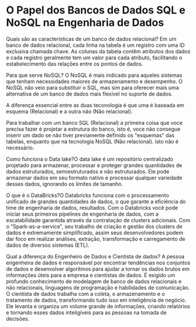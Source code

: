 <h1>O Papel dos Bancos de Dados SQL e NoSQL na Engenharia de Dados</h1>
<p>Quais são as características de um banco de dados relacional?
Em um banco de dados relacional, cada linha na tabela é um registro com uma ID exclusiva chamada chave. As colunas da tabela contêm atributos dos dados e cada registro geralmente tem um valor para cada atributo, facilitando o estabelecimento das relações entre os pontos de dados.</p>
<p>Para que serve NoSQL?
O NoSQL é mais indicado para aqueles sistemas que tenham necessidades maiores de armazenamento e desempenho. O NoSQL não veio para substituir o SQL, mas sim para oferecer mais uma alternativa de um banco de dados mais flexível no suporte de dados.</p>
<p>A diferença essencial entre as duas teconologia é que uma é baseada em esquema (Relacional) e a outra não (Não relacional).
<p>Para trabalhar com um banco SQL (Relacional) a primeira coisa que voce precisa fazer é projetar a estrutura do banco, isto é, voce não consegue inserir um dado se não tiver previamente definido os "esquemas" das tabelas, enquanto que na tecnologia NoSQL (Não relacional). isto não é necessário.</p>

<p>Como funciona o Data lake?O data lake é um repositório centralizado projetado para armazenar, processar e proteger grandes quantidades de dados estruturados, semiestruturados e não estruturados. Ele pode armazenar dados em seu formato nativo e processar qualquer variedade desses dados, ignorando os limites de tamanho.<p>
<p>O que é o DataBricks?O Databricks funciona com o processamento unificado de grandes quantidades de dados, o que garante a eficiência do time de engenharia de dados, resultados. Com o Databricks você pode iniciar seus primeiros pipelines de engenharia de dados, com a escalabilidade garantida através da contratação de clusters adicionais. Com o “Spark-as-a-service”, seu trabalho de criação e gestão dos clusters de dados é extremamente simplificado, assim seus desenvolvedores podem dar foco em realizar análises, extração, transformação e carregamento de dados de diversos sistemas (ETL).
<p> Qual a diferença do Engenheiro de Dados e Cientista de dados? A pessoa engenheira de dados é responsável por encontrar tendências nos conjuntos de dados e desenvolver algoritmos para ajudar a tornar os dados brutos em informações úteis para a empresa e cientistas de dados.
É exigido um profundo conhecimento de modelagem de banco de dados relacionais e não relacionais, linguagens de programação e habilidades de comunicação. O cientista de dados trabalha com a coleta, o armazenamento e o tratamento de dados, transformando tudo isso em inteligência de negócio. Ele levanta e organiza um volume grande de informações, criando relatórios e tornando esses dados inteligíveis para as pessoas na tomada de decisões.
